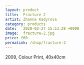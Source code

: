 ```yaml
---
layout: product
title:  Fracture 2
artist: Zhanna Kadyrova
category: products
date:   2020-02-27 15:53:28 +0000
image:  fracture-2.jpg
price: £60 
permalink: /shop/fracture-2
---
```

2009, Colour Print, 40x40cm
